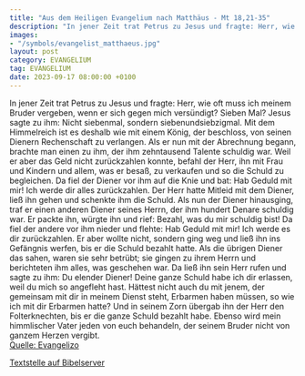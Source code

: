 ```yaml
---
title: "Aus dem Heiligen Evangelium nach Matthäus - Mt 18,21-35"
description: "In jener Zeit trat Petrus zu Jesus und fragte: Herr, wie oft muss ich meinem Bruder vergeben, wenn er sich gegen mich versündigt? Sieben Mal? Jesus sagte zu ihm: Nicht siebenmal, sondern siebenundsiebzigmal. Mit dem Himmelreich ist es deshalb wie mit einem König, der beschloss, v...."
images:
- "/symbols/evangelist_matthaeus.jpg"
layout: post
category: EVANGELIUM
tag: EVANGELIUM
date: 2023-09-17 08:00:00 +0100
---
```

In jener Zeit trat Petrus zu Jesus und fragte: Herr, wie oft muss ich meinem Bruder vergeben, wenn er sich gegen mich versündigt? Sieben Mal?
Jesus sagte zu ihm: Nicht siebenmal, sondern siebenundsiebzigmal.
Mit dem Himmelreich ist es deshalb wie mit einem König, der beschloss, von seinen Dienern Rechenschaft zu verlangen.<!--more-->
Als er nun mit der Abrechnung begann, brachte man einen zu ihm, der ihm zehntausend Talente schuldig war.
Weil er aber das Geld nicht zurückzahlen konnte, befahl der Herr, ihn mit Frau und Kindern und allem, was er besaß, zu verkaufen und so die Schuld zu begleichen.
Da fiel der Diener vor ihm auf die Knie und bat: Hab Geduld mit mir! Ich werde dir alles zurückzahlen.
Der Herr hatte Mitleid mit dem Diener, ließ ihn gehen und schenkte ihm die Schuld.
Als nun der Diener hinausging, traf er einen anderen Diener seines Herrn, der ihm hundert Denare schuldig war. Er packte ihn, würgte ihn und rief: Bezahl, was du mir schuldig bist!
Da fiel der andere vor ihm nieder und flehte: Hab Geduld mit mir! Ich werde es dir zurückzahlen.
Er aber wollte nicht, sondern ging weg und ließ ihn ins Gefängnis werfen, bis er die Schuld bezahlt hatte.
Als die übrigen Diener das sahen, waren sie sehr betrübt; sie gingen zu ihrem Herrn und berichteten ihm alles, was geschehen war.
Da ließ ihn sein Herr rufen und sagte zu ihm: Du elender Diener! Deine ganze Schuld habe ich dir erlassen, weil du mich so angefleht hast.
Hättest nicht auch du mit jenem, der gemeinsam mit dir in meinem Dienst steht, Erbarmen haben müssen, so wie ich mit dir Erbarmen hatte?
Und in seinem Zorn übergab ihn der Herr den Folterknechten, bis er die ganze Schuld bezahlt habe.
Ebenso wird mein himmlischer Vater jeden von euch behandeln, der seinem Bruder nicht von ganzem Herzen vergibt.<br>
[Quelle: Evangelizo](https://evangeliumtagfuertag.org/DE/gospel)

[Textstelle auf Bibelserver](https://www.bibleserver.com/EU/Matthäus18,21-35)
